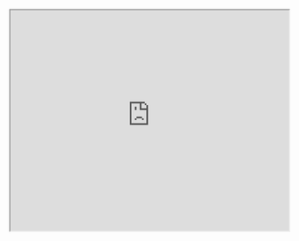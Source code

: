 <iframe src="https://chat-engine-examples.surge.sh/angular/simple/index.html" width="100%" height="400px"></iframe>

<script src="//gist-it.appspot.com/github/pubnub/chat-engine-examples/blob/master/angular/simple/app.js?footer=0"></script>
<script src="//gist-it.appspot.com/github/pubnub/chat-engine-examples/blob/master/angular/simple/plugin.js?footer=0"></script>
<script src="//gist-it.appspot.com/github/pubnub/chat-engine-examples/blob/master/angular/simple/index.html?footer=0"></script>
